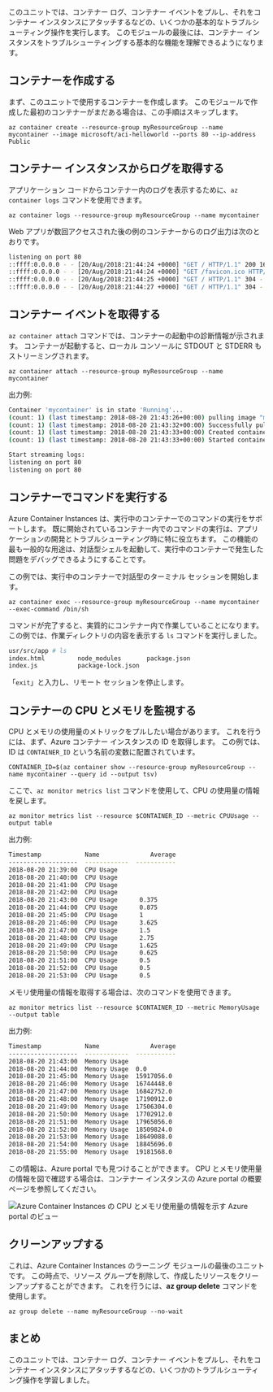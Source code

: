このユニットでは、コンテナー ログ、コンテナー イベントをプルし、それをコンテナー インスタンスにアタッチするなどの、いくつかの基本的なトラブルシューティング操作を実行します。 このモジュールの最後には、コンテナー インスタンスをトラブルシューティングする基本的な機能を理解できるようになります。

## <a name="create-a-container"></a>コンテナーを作成する

まず、このユニットで使用するコンテナーを作成します。 このモジュールで作成した最初のコンテナーがまだある場合は、この手順はスキップします。

```azurecli
az container create --resource-group myResourceGroup --name mycontainer --image microsoft/aci-helloworld --ports 80 --ip-address Public
```

## <a name="get-logs-from-a-container-instance"></a>コンテナー インスタンスからログを取得する

アプリケーション コードからコンテナー内のログを表示するために、`az container logs` コマンドを使用できます。

```azazurecli
az container logs --resource-group myResourceGroup --name mycontainer
```

Web アプリが数回アクセスされた後の例のコンテナーからのログ出力は次のとおりです。

```bash
listening on port 80
::ffff:0.0.0.0 - - [20/Aug/2018:21:44:24 +0000] "GET / HTTP/1.1" 200 1663 "-" "Mozilla/5.0 (Macintosh; Intel Mac OS X 10_13_6) AppleWebKit/537.36 (KHTML, like Gecko) Chrome/68.0.3440.106 Safari/537.36"
::ffff:0.0.0.0 - - [20/Aug/2018:21:44:24 +0000] "GET /favicon.ico HTTP/1.1" 404 150 "http://23.101.136.193/" "Mozilla/5.0 (Macintosh; Intel Mac OS X 10_13_6) AppleWebKit/537.36 (KHTML, like Gecko) Chrome/68.0.3440.106 Safari/537.36"
::ffff:0.0.0.0 - - [20/Aug/2018:21:44:25 +0000] "GET / HTTP/1.1" 304 - "-" "Mozilla/5.0 (Macintosh; Intel Mac OS X 10_13_6) AppleWebKit/537.36 (KHTML, like Gecko) Chrome/68.0.3440.106 Safari/537.36"
::ffff:0.0.0.0 - - [20/Aug/2018:21:44:27 +0000] "GET / HTTP/1.1" 304 - "-" "Mozilla/5.0 (Macintosh; Intel Mac OS X 10_13_6) AppleWebKit/537.36 (KHTML, like Gecko) Chrome/68.0.3440.106 Safari/537.36"
```

## <a name="get-container-events"></a>コンテナー イベントを取得する

`az container attach` コマンドでは、コンテナーの起動中の診断情報が示されます。 コンテナーが起動すると、ローカル コンソールに STDOUT と STDERR もストリーミングされます。

```azazurecli
az container attach --resource-group myResourceGroup --name mycontainer
```

出力例:


```bash
Container 'mycontainer' is in state 'Running'...
(count: 1) (last timestamp: 2018-08-20 21:43:26+00:00) pulling image "microsoft/aci-helloworld"
(count: 1) (last timestamp: 2018-08-20 21:43:32+00:00) Successfully pulled image "microsoft/aci-helloworld"
(count: 1) (last timestamp: 2018-08-20 21:43:33+00:00) Created container
(count: 1) (last timestamp: 2018-08-20 21:43:33+00:00) Started container

Start streaming logs:
listening on port 80
listening on port 80
```

## <a name="execute-a-command-in-a-container"></a>コンテナーでコマンドを実行する

Azure Container Instances は、実行中のコンテナーでのコマンドの実行をサポートします。 既に開始されているコンテナー内でのコマンドの実行は、アプリケーションの開発とトラブルシューティング時に特に役立ちます。 この機能の最も一般的な用途は、対話型シェルを起動して、実行中のコンテナーで発生した問題をデバッグできるようにすることです。

この例では、実行中のコンテナーで対話型のターミナル セッションを開始します。

```azurecli
az container exec --resource-group myResourceGroup --name mycontainer --exec-command /bin/sh
```

コマンドが完了すると、実質的にコンテナー内で作業していることになります。 この例では、作業ディレクトリの内容を表示する `ls` コマンドを実行しました。

```bash
usr/src/app # ls
index.html         node_modules       package.json
index.js           package-lock.json
```

「`exit`」と入力し、リモート セッションを停止します。

## <a name="monitor-container-cpu-and-memory"></a>コンテナーの CPU とメモリを監視する

CPU とメモリの使用量のメトリックをプルしたい場合があります。 これを行うには、まず、Azure コンテナー インスタンスの ID を取得します。 この例では、ID は `CONTAINER_ID` という名前の変数に配置されています。

```azurecli
CONTAINER_ID=$(az container show --resource-group myResourceGroup --name mycontainer --query id --output tsv)
```

ここで、`az monitor metrics list` コマンドを使用して、CPU の使用量の情報を戻します。

```azurecli
az monitor metrics list --resource $CONTAINER_ID --metric CPUUsage --output table
```

出力例:

```bash
Timestamp            Name              Average
-------------------  ------------  -----------
2018-08-20 21:39:00  CPU Usage
2018-08-20 21:40:00  CPU Usage
2018-08-20 21:41:00  CPU Usage
2018-08-20 21:42:00  CPU Usage
2018-08-20 21:43:00  CPU Usage      0.375
2018-08-20 21:44:00  CPU Usage      0.875
2018-08-20 21:45:00  CPU Usage      1
2018-08-20 21:46:00  CPU Usage      3.625
2018-08-20 21:47:00  CPU Usage      1.5
2018-08-20 21:48:00  CPU Usage      2.75
2018-08-20 21:49:00  CPU Usage      1.625
2018-08-20 21:50:00  CPU Usage      0.625
2018-08-20 21:51:00  CPU Usage      0.5
2018-08-20 21:52:00  CPU Usage      0.5
2018-08-20 21:53:00  CPU Usage      0.5
```

メモリ使用量の情報を取得する場合は、次のコマンドを使用できます。

```azurecli
az monitor metrics list --resource $CONTAINER_ID --metric MemoryUsage --output table
```

出力例:

```bash
Timestamp            Name              Average
-------------------  ------------  -----------
2018-08-20 21:43:00  Memory Usage
2018-08-20 21:44:00  Memory Usage  0.0
2018-08-20 21:45:00  Memory Usage  15917056.0
2018-08-20 21:46:00  Memory Usage  16744448.0
2018-08-20 21:47:00  Memory Usage  16842752.0
2018-08-20 21:48:00  Memory Usage  17190912.0
2018-08-20 21:49:00  Memory Usage  17506304.0
2018-08-20 21:50:00  Memory Usage  17702912.0
2018-08-20 21:51:00  Memory Usage  17965056.0
2018-08-20 21:52:00  Memory Usage  18509824.0
2018-08-20 21:53:00  Memory Usage  18649088.0
2018-08-20 21:54:00  Memory Usage  18845696.0
2018-08-20 21:55:00  Memory Usage  19181568.0
```

この情報は、Azure portal でも見つけることができます。 CPU とメモリ使用量の情報を図で確認する場合は、コンテナー インスタンスの Azure portal の概要ページを参照してください。

![Azure Container Instances の CPU とメモリ使用量の情報を示す Azure portal のビュー](../media-draft/cpu-memory.png)

## <a name="clean-up"></a>クリーンアップする

これは、Azure Container Instances のラーニング モジュールの最後のユニットです。 この時点で、リソース グループを削除して、作成したリソースをクリーンアップすることができます。 これを行うには、**az group delete** コマンドを使用します。

```azurecli
az group delete --name myResourceGroup --no-wait
```

## <a name="summary"></a>まとめ

このユニットでは、コンテナー ログ、コンテナー イベントをプルし、それをコンテナー インスタンスにアタッチするなどの、いくつかのトラブルシューティング操作を学習しました。